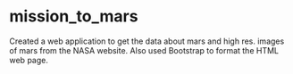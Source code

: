 # mission_to_mars
Created a web application to get the data about mars and high res. images of mars from the NASA website. Also used Bootstrap to format the HTML web page.
